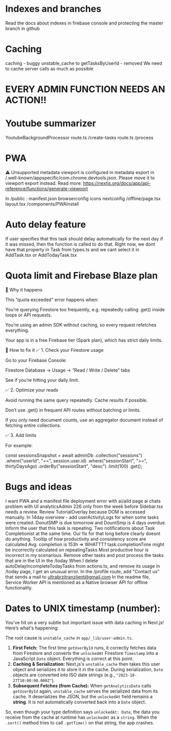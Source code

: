 # Indexes and branches

Read the docs about indexes in firebase console and protecting the master branch in github

# Caching

caching - buggy unstable_cache to getTasksByUserId - removed
We need to cache server calls as much as possible

# EVERY ADMIN FUNCTION NEEDS AN ACTION!!

# Youtube summarizer

YoutubeBackgroundProcessor
route.ts /create-tasks
route.ts /process

# PWA

⚠ Unsupported metadata viewport is configured in metadata export in /.well-known/appspecific/com.chrome.devtools.json. Please move it to viewport export instead.
Read more: https://nextjs.org/docs/app/api-reference/functions/generate-viewport

In /public :
manifest.json
browserconfig
icons
nextconfig
/offline/page.tsx
layout.tsx
/components/PWAInstall

# Auto delay feature

If user specifies that this task should delay automatically for the next day if it was missed, then the function is called to do that. Right now, we dont have that property in Task from types.ts and we cant select it in AddTask.tsx or AddTodayTask.tsx

# Quota limit and Firebase Blaze plan

🧠 Why it happens

This “quota exceeded” error happens when:

You’re querying Firestore too frequently, e.g. repeatedly calling .get() inside loops or API requests.

You’re using an admin SDK without caching, so every request refetches everything.

Your app is in a free Firebase tier (Spark plan), which has strict daily limits.

🔧 How to fix it
✅ 1. Check your Firestore usage

Go to your Firebase Console:

Firestore Database → Usage → “Read / Write / Delete” tabs

See if you’re hitting your daily limit.

✅ 2. Optimize your reads

Avoid running the same query repeatedly. Cache results if possible.

Don’t use .get() in frequent API routes without batching or limits.

If you only need document counts, use an aggregator document instead of fetching entire collections.

✅ 3. Add limits

For example:

const sessionsSnapshot = await adminDb
.collection("sessions")
.where("userId", "==", session.user.id)
.where("sessionStart", ">=", thirtyDaysAgo)
.orderBy("sessionStart", "desc")
.limit(100)
.get();

# Bugs and ideas

I want PWA and a manifest file
deployment error with ai/aiId page
ai chats problem with UI
analyticsAdmin 226 only from the week before
Sidebar.tsx needs a review.
Review TutorialOverlay because DOM is accessed manually.
In 14day overview - add userActivityLogs for when some tasks were created.
DonutSMP is due tomorrow and DountSmp is 4 days overdue. Inform the user that this task is repeating.
Two notifications about Task Completionist at the same time. Our fix for that long before clearly doesnt do anything.
Tooltip of how productivity and consistency score are calculated
Avg. completion is 153h => WHATTT? task.completionTime might be incorrectly calculated on repeatingTasks
Most productive hour is incorrect in my scenarious.
Remove other tasks and post process the tasks that are in the UI in the /today
When I delete autoDelayIncompleteTodayTasks from actions.ts, and remove its usage in /today page, I get an unusual error.
In the /profile route, add "Contact us" that sends a mail to ultrabrzitranzijent@gmail.com
In the readme file, Service Worker API is mentioned as a Native browser API for offline functionality.

# Dates to UNIX timestamp (number):

You've hit on a very subtle but important issue with data caching in Next.js! Here’s what's happening:

The root cause is `unstable_cache` in `app/_lib/user-admin.ts`.

1.  **First Fetch:** The first time `getUserById` runs, it correctly fetches data from Firestore and converts the `unlockedAt` Firestore `Timestamp` into a JavaScript `Date` object. Everything is correct at this point.
2.  **Caching & Serialization:** Next.js's `unstable_cache` then takes this user object and serializes it to store it in the cache. During serialization, `Date` objects are converted into ISO date strings (e.g., `"2023-10-27T10:00:00.000Z"`).
3.  **Subsequent Fetches (from Cache):** When `getAnalyticsData` calls `getUserById` again, `unstable_cache` serves the serialized data from its cache. It deserializes the JSON, but the `unlockedAt` field remains a **string**. It is not automatically converted back into a `Date` object.

So, even though your type definition says `unlockedAt: Date`, the data you receive from the cache at runtime has `unlockedAt` as a `string`. When the `.sort()` method tries to call `.getTime()` on that string, the app crashes.

